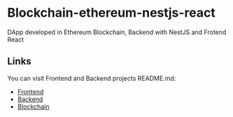 # Blockchain-ethereum-nestjs-react

DApp developed in Ethereum Blockchain, Backend with NestJS and Frotend React

## Links

You can visit Frontend and Backend projects README.md:

- [Frontend](https://github.com/victorgraciaweb/blockchain-ethereum-nestjs-react/blob/main/frontend/README.md)
- [Backend](https://github.com/victorgraciaweb/blockchain-ethereum-nestjs-react/blob/main/backend/README.md)
- [Blockchain](https://github.com/victorgraciaweb/blockchain-ethereum-nestjs-react/blob/main/blockchain/README.md)
